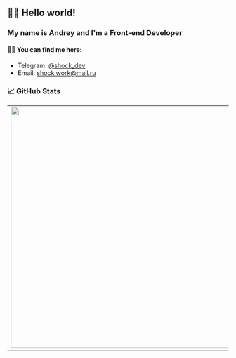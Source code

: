 ## ✌🏻 Hello world! 

### My name is Andrey and I'm a Front-end Developer

#### 🤝🏻 You can find me here:

* Telegram: [@shock_dev](https://t.me/shock_dev "My telegram")
* Email: shock.work@mail.ru

### 📈 GitHub Stats
<p align="center">
  <table>
  <tr>
      <td><img width="550px" align="left" src="https://github-readme-stats.vercel.app/api?username=shock-dev&hide_border=true&count_private=true&layout=compact&hide_title=true&show_icons=true&theme=dark&icon_color=5194f0&bg_color=0d1117" /></td>
      <td><img width="550px" src="https://github-readme-stats.vercel.app/api/top-langs/?username=shock-dev&hide=html,scss, css&layout=compact&hide_border=true&hide_title=true&theme=dark&icon_color=5194f0&bg_color=0d1117" /></td>
  </tr>   
</table>
</p>

